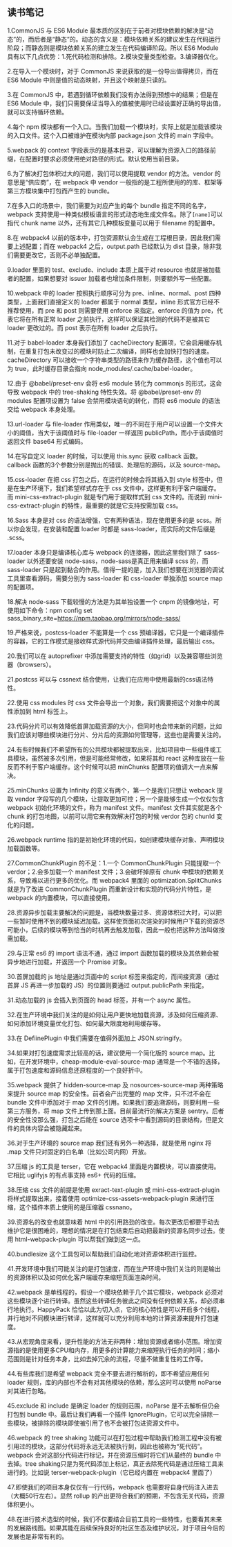 ## 读书笔记

1.CommonJS 与 ES6 Module 最本质的区别在于前者对模块依赖的解决是“动态”的，而后者是“静态”的。动态的含义是：模块依赖关系的建议发生在代码运行阶段；而静态则是模块依赖关系的建立发生在代码编译阶段。所以 ES6 Module 具有以下几点优势：1.死代码检测和排除。2.模块变量类型检查。3.编译器优化。

2.在导入一个模块时，对于 CommonJS 来说获取的是一份导出值得拷贝，而在 ES6 Module 中则是值的动态映射，并且这个映射是只读的。

3.在 CommonJS 中，若遇到循环依赖我们没有办法得到预想中的结果；但是在 ES6 Module 中，我们只需要保证当导入的值被使用时已经设置好正确的导出值，就可以支持循环依赖。

4.每个 npm 模块都有一个入口。当我们加载一个模块时，实际上就是加载该模块的入口文件。这个入口被维护在模块内部 package.json 文件的 main 字段中。

5.webpack 的 context 字段表示的是基本目录，可以理解为资源入口的路径前缀，在配置时要求必须使用绝对路径的形式。默认使用当前目录。

6.为了解决打包体积过大的问题，我们可以使用提取 vendor 的方法。vendor 的意思是“供应商”，在 webpack 中 vendor 一般指的是工程所使用的的库、框架等第三方模块集中打包而产生的 bundle。

7.在多入口的场景中，我们需要为对应产生的每个 bundle 指定不同的名字，webpack 支持使用一种类似模板语言的形式动态地生成文件名。除了```[name]```可以指代 chunk name 以外，还有其它几种模板变量可以用于 filename 的配置中。

8.在 webpack4 以前的版本中，打包资源默认会生成在工程根目录，因此我们需要上述配置；而在 webpack4 之后，output.path 已经默认为 dist 目录，除非我们需要更改它，否则不必单独配置。

9.loader 里面的 test、exclude、include 本质上属于对 resource 也就是被加载者的配置，如果想要对 issuer 加载者也增加条件限制，则要额外写一些配置。

10.webpack 中的 loader 按照执行顺序可分为 pre、inline、normal、post 四种类型，上面我们直接定义的 loader 都属于 normal 类型，inline 形式官方已经不推荐使用，而 pre 和 post 则需要使用 enforce 来指定。enforce 的值为 pre，代表它将在所有正常 loader 之前执行，这样可以保证其检测的代码不是被其它 loader 更改过的。而 post 表示在所有 loader 之后执行。

11.对于 babel-loader 本身我们添加了 cacheDirectory 配置项，它会启用缓存机制，在重复打包未改变过的模块时防止二次编译，同样也会加快打包的速度。cacheDirectory 可以接收一个字符串类型的路径来作为缓存路径，这个值也可以为 true，此时缓存目录会指向 node_modules/.cache/babel-loader。

12.由于 @babel/preset-env 会将 es6 module 转化为 commonjs 的形式，这会导致 webpack 中的 tree-shaking 特性失效。将 @babel/preset-env 的 modules 配置项设置为 false 会禁用模块语句的转化，而将 es6 module 的语法交给 webpack 本身处理。

13.url-loader 与 file-loader 作用类似，唯一的不同在于用户可以设置一个文件大小的阈值，当大于该阈值时与 file-loader 一样返回 publicPath，而小于该阈值时返回文件 base64 形式编码。

14.在写自定义 loader 的时候，可以使用 this.sync 获取 callback 函数。callback 函数的3个参数分别是抛出的错误、处理后的源码，以及 source-map。

15.css-loader 在把 css 打包之后，在运行的时候会将其插入到 style 标签中，但是在生产环境下，我们希望样式存在于 css 文件中，这样更有利于客户端缓存。而 mini-css-extract-plugin 就是专门用于提取样式到 css 文件的。而说到 mini-css-extract-plugin 的特性，最重要的就是它支持按需加载 css。

16.Sass 本身是对 css 的语法增强，它有两种语法，现在使用更多的是 scss。所以你会发现，在安装和配置 loader 时都是 sass-loader，而实际的文件后缀是 .scss。

17.loader 本身只是编译核心库与 webpack 的连接器，因此这里我们除了 sass-loader 以外还要安装 node-sass，node-sass是真正用来编译 scss 的，而 sass-loader 只是起到黏合的作用。值得一提的是，加入我们想要在浏览器的调试工具里查看源码，需要分别为 sass-loader 和 css-loader 单独添加 source map 的配置项。

18.解决 node-sass 下载较慢的方法是为其单独设置一个 cnpm 的镜像地址，可使用如下命令：npm config set sass_binary_site=https://npm.taobao.org/mirrors/node-sass/

19.严格来说，postcss-loader 不能算是一个 css 预编译器，它只是一个编译插件的容器，它的工作模式是接收样式源代码并交由编译插件处理，最后输出 css。

20.我们可以在 autoprefixer 中添加需要支持的特性（如grid）以及兼容哪些浏览器（browsers）。

21.postcss 可以与 cssnext 结合使用，让我们在应用中使用最新的css语法特性。

22.使用 css modules 时 css 文件会导出一个对象，我们需要把这个对象中的属性添加到 html 标签上。

23.代码分片可以有效降低首屏加载资源的大小，但同时也会带来新的问题，比如我们应该对哪些模块进行分片、分片后的资源如何管理等，这些也是需要关注的。

24.有些时候我们不希望所有的公共模块都被提取出来，比如项目中一些组件或工具模块，虽然被多次引用，但是可能经常修改，如果将其和 react 这种库放在一些反而不利于客户端缓存。这个时候可以把 minChunks 配置项的值调大一点来解决。

25.minChunks 设置为 Infinity 的意义有两个，第一个是我们只想让 webpack 提取 vendor 字段写的几个模块，让提取更加可控；另一个是能够生成一个仅仅包含 webpack 初始化环境的文件，称为 manifest 文件。manifest 文件其实就是各个 chunk 的打包地图，以前可以用它来有效解决打包的时候 verdor 包的 chunId 变化的问题。

26.webpack runtime 指的是初始化环境的代码，如创建模块缓存对象、声明模块加载函数等。

27.CommonChunkPlugin 的不足：1.一个 CommonChunkPlugin 只能提取一个 verdor；2.会多加载一个 manifest 文件；3.会破坏掉原有 chunk 中模块的依赖关系，导致难以进行更多的优化。而 webpack4 里面的 optimization.SplitChunks 就是为了改进 CommonChunkPlugin 而重新设计和实现的代码分片特性，是 webpack 的内置模块，可以直接使用。

28.资源异步加载主要解决的问题是，当模块数量过多、资源体积过大时，可以把一些暂时使用不到的模块延迟加载。这样使页面初次渲染的时候用户下载的资源尽可能小，后续的模块等到恰当的时机再去触发加载，因此一般也把这种方法叫做按需加载。

29.与正常 es6 的 import 语法不通，通过 import 函数加载的模块及其依赖会被异步地进行加载，并返回一个 Promise 对象。

30.首屏加载的 js 地址是通过页面中的 script 标签来指定的，而间接资源（通过首屏 JS 再进一步加载的 JS）的位置则要通过 output.publicPath 来指定。

31.动态加载的 js 会插入到页面的 head 标签，并有一个 async 属性。

32.在生产环境中我们关注的是如何让用户更快地加载资源，涉及如何压缩资源、如何添加环境变量优化打包、如何最大限度地利用缓存等。

33.在 DefiinePlugin 中我们需要在值得外面加上 JSON.stringify。

34.如果对打包速度需求比较高的话，建议使用一个简化版的 source map。比如，在开发环境中，cheap-module-eval-source-map 通常是一个不错的选择，属于打包速度和源码信息还原程度的一个良好折中。

35.webpack 提供了 hidden-source-map 及 nosources-source-map 两种策略来提升 source map 的安全性。前者会产出完整的 map 文件，只不过不会在 bundle 文件中添加对于 map 文件的引用。如果我们要追溯源码，则要利用一些第三方服务，将 map 文件上传到那上面。目前最流行的解决方案是 sentry。后者的安全性没那么强，打包之后能在 source 选项卡中看到源码的目录结构，但是文件的具体内容会被隐藏起来。

36.对于生产环境的 source map 我们还有另外一种选择，就是使用 nginx 将 .map 文件只对固定的白名单（比如公司内网）开放。

37.压缩 js 的工具是 terser，它在 webpack4 里面是内置模块，可以直接使用。它相比 uglifyjs 的有点事支持 es6+ 代码的压缩。

38.压缩 css 文件的前提是使用 exract-text-plugin 或 mini-css-extract-plugin 将样式提取出来，接着使用 optimize-css-assets-webpack-plugin 来进行压缩，这个插件本质上使用的是压缩器 cssnano。

39.资源名的改变也就意味着 html 中的引用路劲的改变。每次更改后都要手动去维护它是很困难的，理想的情况是在打包结束后自动把最新的资源名同步过去。使用 html-webpack-plugin 可以帮我们做到这一点。

40.bundlesize 这个工具包可以帮助我们自动化地对资源体积进行监控。

41.开发环境中我们可能关注的是打包速度，而在生产环境中我们关注的则是输出的资源体积以及如何优化客户端缓存来缩短页面渲染时间。

42.webpack 是单线程的，假设一个模块依赖于几个其它模块，webpack 必须对这些模块逐个进行转译。虽然这些转译任务彼此之间没有任何依赖关系，却必须串行地执行。HappyPack 恰恰以此为切入点，它的核心特性是可以开启多个线程，并行地对不同模块进行转译，这样就可以充分利用本地的计算资源来提升打包速度。

43.从宏观角度来看，提升性能的方法无非两种：增加资源或者缩小范围。增加资源指的是使用更多CPU和内存，用更多的计算能力来缩短执行任务的时间；缩小范围则是针对任务本身，比如去掉冗余的流程，尽量不做重复性的工作等。

44.有些库我们是希望 webpack 完全不要去进行解析的，即不希望应用任何 loader 规则，库的内部也不会有对其他模块的依赖，那么这时可以使用 noParse 对其进行忽略。

45.exclude 和 include 是确定 loader 的规则范围，noParse 是不去解析但仍会打包到 bundle 中。最后让我们再看一个插件 IgnorePlugin，它可以完全排除一些模块，被排除的模块即使被引用了也不会被打包进资源文件中。

46.webpack 的 tree shaking 功能可以在打包过程中帮助我们检测工程中没有被引用过的模块，这部分代码将永远无法被执行到，因此也被称为“死代码”。webpack 会对这部分代码进行标记，并在资源压缩时将它们从最终的 bundle 中去掉。tree shaking只是为死代码添加上标记，真正去除死代码是通过压缩工具来进行的。比如说 terser-webpack-plugin（它已经内置在 webpack4 里面了）

47.即使我们的项目本身仅仅有一行代码，webpack 也需要将自身代码注入进去（大概50行左右）。显然 rollup 的产出更符合我们的预期，不包含无关代码，资源体积更小。

48.在进行技术选型的时候，我们不仅要结合目前工具的一些特性，也要看其未来的发展路线图。如果其能在后续保持良好的社区生态及维护状况，对于项目今后的发展也是非常有利的。

